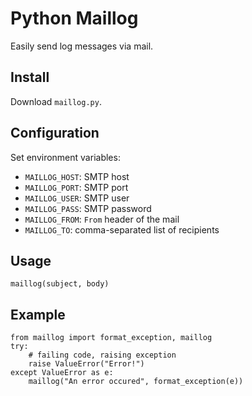 # Python Maillog

Easily send log messages via mail.

## Install

Download `maillog.py`.

## Configuration

Set environment variables:

* `MAILLOG_HOST`: SMTP host
* `MAILLOG_PORT`: SMTP port
* `MAILLOG_USER`: SMTP user
* `MAILLOG_PASS`: SMTP password
* `MAILLOG_FROM`: `From` header of the mail
* `MAILLOG_TO`: comma-separated list of recipients

## Usage

`maillog(subject, body)`

## Example

```
from maillog import format_exception, maillog
try:
    # failing code, raising exception
    raise ValueError("Error!")
except ValueError as e:
    maillog("An error occured", format_exception(e))
```
